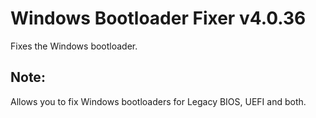 # Windows Bootloader Fixer v4.0.36
Fixes the Windows bootloader.
## Note:
Allows you to fix Windows bootloaders for Legacy BIOS, UEFI and both.
